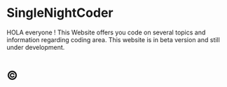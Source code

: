 # SingleNightCoder
HOLA everyone !
This Website offers you code on several topics and information regarding coding area. 
This website is in beta version and still under development.

# © 
